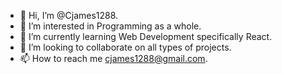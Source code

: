 - 👋 Hi, I’m @Cjames1288.
- 👀 I’m interested in Programming as a whole.
- 🌱 I’m currently learning Web Development specifically React.
- 💞️ I’m looking to collaborate on all types of projects.
- 📫 How to reach me cjames1288@gmail.com.

<!---
Cjames1288/Cjames1288 is a ✨ special ✨ repository because its `README.md` (this file) appears on your GitHub profile.
You can click the Preview link to take a look at your changes.
--->

